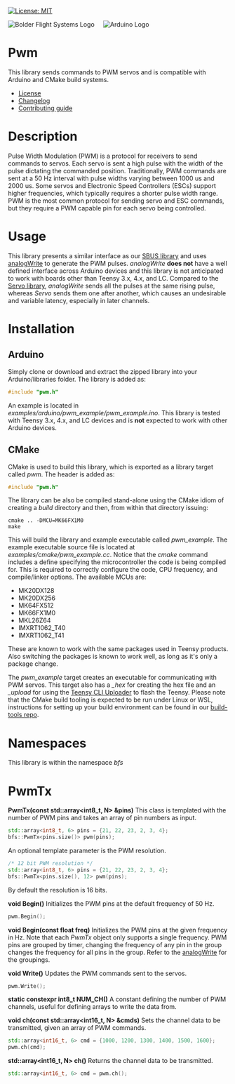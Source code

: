 [![License: MIT](https://img.shields.io/badge/License-MIT-yellow.svg)](https://opensource.org/licenses/MIT)

![Bolder Flight Systems Logo](img/logo-words_75.png) &nbsp; &nbsp; ![Arduino Logo](img/arduino_logo_75.png)

# Pwm
This library sends commands to PWM servos and is compatible with Arduino and CMake build systems. 
   * [License](LICENSE.md)
   * [Changelog](CHANGELOG.md)
   * [Contributing guide](CONTRIBUTING.md)

# Description
Pulse Width Modulation (PWM) is a protocol for receivers to send commands to servos. Each servo is sent a high pulse with the width of the pulse dictating the commanded position. Traditionally, PWM commands are sent at a 50 Hz interval with pulse widths varying between 1000 us and 2000 us. Some servos and Electronic Speed Controllers (ESCs) support higher frequencies, which typically requires a shorter pulse width range. PWM is the most common protocol for sending servo and ESC commands, but they require a PWM capable pin for each servo being controlled.

# Usage
This library presents a similar interface as our [SBUS library](https://github.com/bolderflight/sbus/) and uses [analogWrite](https://www.pjrc.com/teensy/td_pulse.html) to generate the PWM pulses. *analogWrite* **does not** have a well defined interface across Arduino devices and this library is not anticipated to work with boards other than Teensy 3.x, 4.x, and LC. Compared to the [Servo library](https://www.arduino.cc/reference/en/libraries/servo/), *analogWrite* sends all the pulses at the same rising pulse, whereas *Servo* sends them one after another, which causes an undesirable and variable latency, especially in later channels.

# Installation

## Arduino
Simply clone or download and extract the zipped library into your Arduino/libraries folder. The library is added as:

```C++
#include "pwm.h"
```

An example is located in *examples/arduino/pwm_example/pwm_example.ino*. This library is tested with Teensy 3.x, 4.x, and LC devices and is **not** expected to work with other Arduino devices.

## CMake
CMake is used to build this library, which is exported as a library target called *pwm*. The header is added as:

```C++
#include "pwm.h"
```

The library can be also be compiled stand-alone using the CMake idiom of creating a *build* directory and then, from within that directory issuing:

```
cmake .. -DMCU=MK66FX1M0
make
```

This will build the library and example executable called *pwm_example*. The example executable source file is located at *examples/cmake/pwm_example.cc*. Notice that the *cmake* command includes a define specifying the microcontroller the code is being compiled for. This is required to correctly configure the code, CPU frequency, and compile/linker options. The available MCUs are:
   * MK20DX128
   * MK20DX256
   * MK64FX512
   * MK66FX1M0
   * MKL26Z64
   * IMXRT1062_T40
   * IMXRT1062_T41

These are known to work with the same packages used in Teensy products. Also switching the packages is known to work well, as long as it's only a package change.

The *pwm_example* target creates an executable for communicating with PWM servos. This target also has a *_hex* for creating the hex file and an *_upload* for using the [Teensy CLI Uploader](https://www.pjrc.com/teensy/loader_cli.html) to flash the Teensy. Please note that the CMake build tooling is expected to be run under Linux or WSL, instructions for setting up your build environment can be found in our [build-tools repo](https://github.com/bolderflight/build-tools). 

# Namespaces
This library is within the namespace *bfs*

# PwmTx

**PwmTx(const std::array<int8_t, N> &pins)** This class is templated with the number of PWM pins and takes an array of pin numbers as input.

```C++
std::array<int8_t, 6> pins = {21, 22, 23, 2, 3, 4};
bfs::PwmTx<pins.size()> pwm(pins);
```

An optional template parameter is the PWM resolution.

```C++
/* 12 bit PWM resolution */
std::array<int8_t, 6> pins = {21, 22, 23, 2, 3, 4};
bfs::PwmTx<pins.size(), 12> pwm(pins);
```

By default the resolution is 16 bits.

**void Begin()** Initializes the PWM pins at the default frequency of 50 Hz.

```C++
pwm.Begin();
```

**void Begin(const float freq)** Initializes the PWM pins at the given frequency in Hz. Note that each *PwmTx* object only supports a single frequency. PWM pins are grouped by timer, changing the frequency of any pin in the group changes the frequency for all pins in the group. Refer to the [analogWrite](https://www.pjrc.com/teensy/td_pulse.html) for the groupings.

**void Write()** Updates the PWM commands sent to the servos.

```C++
pwm.Write();
```

**static constexpr int8_t NUM_CH()** A constant defining the number of PWM channels, useful for defining arrays to write the data from.

**void ch(const std::array<int16_t, N> &cmds)** Sets the channel data to be transmitted, given an array of PWM commands.

```C++
std::array<int16_t, 6> cmd = {1000, 1200, 1300, 1400, 1500, 1600};
pwm.ch(cmd);
```

**std::array<int16_t, N> ch()** Returns the channel data to be transmitted.

```C++
std::array<int16_t, 6> cmd = pwm.ch();
```
